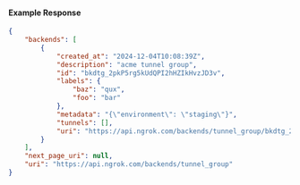 <!-- Code generated for API Clients. DO NOT EDIT. -->

#### Example Response

```json
{
	"backends": [
		{
			"created_at": "2024-12-04T10:08:39Z",
			"description": "acme tunnel group",
			"id": "bkdtg_2pkP5rg5kUdQPI2hHZIkHvzJD3v",
			"labels": {
				"baz": "qux",
				"foo": "bar"
			},
			"metadata": "{\"environment\": \"staging\"}",
			"tunnels": [],
			"uri": "https://api.ngrok.com/backends/tunnel_group/bkdtg_2pkP5rg5kUdQPI2hHZIkHvzJD3v"
		}
	],
	"next_page_uri": null,
	"uri": "https://api.ngrok.com/backends/tunnel_group"
}
```
